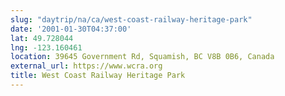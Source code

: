 ```yaml
---
slug: "daytrip/na/ca/west-coast-railway-heritage-park"
date: '2001-01-30T04:37:00'
lat: 49.728044
lng: -123.160461
location: 39645 Government Rd, Squamish, BC V8B 0B6, Canada
external_url: https://www.wcra.org
title: West Coast Railway Heritage Park
---
```



